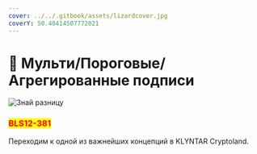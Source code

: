 ```yaml
---
cover: ../../.gitbook/assets/lizardcover.jpg
coverY: 50.40414507772021
---
```


# 🔏 Мульти/Пороговые/Агрегированные подписи

![Знай разницу](../../.gitbook/assets/1\_7QOBOIiZIQMK81Rt68FJ9g.png)

### <mark style="color:red;">BLS12-381</mark>

Переходим к одной из важнейших концепций в KLYNTAR Cryptoland.&#x20;
